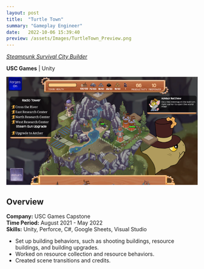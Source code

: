 ```yaml
---
layout: post
title:  "Turtle Town"
summary: "Gameplay Engineer"
date:   2022-10-06 15:39:40
preview: /assets/Images/TurtleTown_Preview.png
---
```


[_Steampunk Survival City Builder_](https://turtletown.itch.io/turtle-town)

**USC Games** | Unity

![Picture 1](/assets/Images/TurtleTown_Full.png)

## Overview
**Company:** USC Games Capstone<br>
**Time Period:** August 2021 - May 2022<br>
**Skills:** Unity, Perforce, C#, Google Sheets, Visual Studio<br>

- Set up building behaviors, such as shooting buildings, resource buildings, and building upgrades.
- Worked on resource collection and resource behaviors.
- Created scene transitions and credits.
